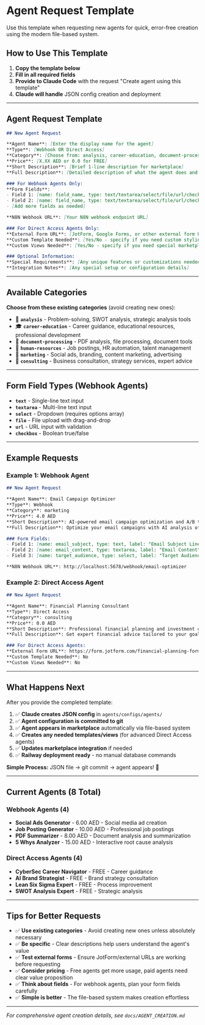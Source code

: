 # Agent Request Template

Use this template when requesting new agents for quick, error-free creation using the modern file-based system.

## How to Use This Template

1. **Copy the template below**
2. **Fill in all required fields**
3. **Provide to Claude Code** with the request "Create agent using this template"  
4. **Claude will handle** JSON config creation and deployment

---

## Agent Request Template

```markdown
## New Agent Request

**Agent Name**: [Enter the display name for the agent]
**Type**: [Webhook OR Direct Access]
**Category**: [Choose from: analysis, career-education, document-processing, human-resources, marketing, consulting]
**Price**: [X.XX AED or 0.0 for FREE]
**Short Description**: [Brief 1-line description for marketplace]
**Full Description**: [Detailed description of what the agent does and its benefits]

### For Webhook Agents Only:
**Form Fields**:
- Field 1: [name: field_name, type: text/textarea/select/file/url/checkbox, label: "Display Label", required: true/false]
- Field 2: [name: field_name, type: text/textarea/select/file/url/checkbox, label: "Display Label", required: true/false]  
- [Add more fields as needed]

**N8N Webhook URL**: [Your N8N webhook endpoint URL]

### For Direct Access Agents Only:
**External Form URL**: [JotForm, Google Forms, or other external form URL]
**Custom Template Needed**: [Yes/No - specify if you need custom styling/layout]
**Custom Views Needed**: [Yes/No - specify if you need special marketplace behavior]

### Optional Information:
**Special Requirements**: [Any unique features or customizations needed]
**Integration Notes**: [Any special setup or configuration details]
```

---

## Available Categories

**Choose from these existing categories** (avoid creating new ones):

- 🧠 **`analysis`** - Problem-solving, SWOT analysis, strategic analysis tools
- 🎓 **`career-education`** - Career guidance, educational resources, professional development
- 📄 **`document-processing`** - PDF analysis, file processing, document tools  
- 💼 **`human-resources`** - Job postings, HR automation, talent management
- 📢 **`marketing`** - Social ads, branding, content marketing, advertising
- 💼 **`consulting`** - Business consultation, strategy services, expert advice

---

## Form Field Types (Webhook Agents)

- **`text`** - Single-line text input
- **`textarea`** - Multi-line text input
- **`select`** - Dropdown (requires options array)
- **`file`** - File upload with drag-and-drop
- **`url`** - URL input with validation
- **`checkbox`** - Boolean true/false

---

## Example Requests

### Example 1: Webhook Agent
```markdown
## New Agent Request

**Agent Name**: Email Campaign Optimizer
**Type**: Webhook
**Category**: marketing
**Price**: 4.0 AED
**Short Description**: AI-powered email campaign optimization and A/B testing
**Full Description**: Optimize your email campaigns with AI analysis of subject lines, content, and send times. Get recommendations for better open rates and conversions.

### Form Fields:
- Field 1: [name: email_subject, type: text, label: "Email Subject Line", required: true]
- Field 2: [name: email_content, type: textarea, label: "Email Content", required: true]
- Field 3: [name: target_audience, type: select, label: "Target Audience", required: true, options: [{"value": "b2b", "label": "Business"}, {"value": "b2c", "label": "Consumer"}]]

**N8N Webhook URL**: http://localhost:5678/webhook/email-optimizer
```

### Example 2: Direct Access Agent
```markdown
## New Agent Request

**Agent Name**: Financial Planning Consultant  
**Type**: Direct Access
**Category**: consulting
**Price**: 0.0 AED
**Short Description**: Professional financial planning and investment consultation
**Full Description**: Get expert financial advice tailored to your goals. Our certified financial planners provide personalized investment strategies and retirement planning.

### For Direct Access Agents:
**External Form URL**: https://form.jotform.com/financial-planning-form-id
**Custom Template Needed**: No
**Custom Views Needed**: No
```

---

## What Happens Next

After you provide the completed template:

1. ✅ **Claude creates JSON config** in `agents/configs/agents/`
2. ✅ **Agent configuration is committed to git**
3. ✅ **Agent appears in marketplace** automatically via file-based system
4. ✅ **Creates any needed templates/views** (for advanced Direct Access agents)
5. ✅ **Updates marketplace integration** if needed
6. ✅ **Railway deployment ready** - no manual database commands

**Simple Process:** JSON file → git commit → agent appears! 🚀

---

## Current Agents (8 Total)

### Webhook Agents (4)
- **Social Ads Generator** - 6.00 AED - Social media ad creation
- **Job Posting Generator** - 10.00 AED - Professional job postings  
- **PDF Summarizer** - 8.00 AED - Document analysis and summarization
- **5 Whys Analyzer** - 15.00 AED - Interactive root cause analysis

### Direct Access Agents (4)
- **CyberSec Career Navigator** - FREE - Career guidance
- **AI Brand Strategist** - FREE - Brand strategy consultation
- **Lean Six Sigma Expert** - FREE - Process improvement
- **SWOT Analysis Expert** - FREE - Strategic analysis

---

## Tips for Better Requests

- ✅ **Use existing categories** - Avoid creating new ones unless absolutely necessary
- ✅ **Be specific** - Clear descriptions help users understand the agent's value  
- ✅ **Test external forms** - Ensure JotForm/external URLs are working before requesting
- ✅ **Consider pricing** - Free agents get more usage, paid agents need clear value proposition
- ✅ **Think about fields** - For webhook agents, plan your form fields carefully
- ✅ **Simple is better** - The file-based system makes creation effortless

---

*For comprehensive agent creation details, see `docs/AGENT_CREATION.md`*